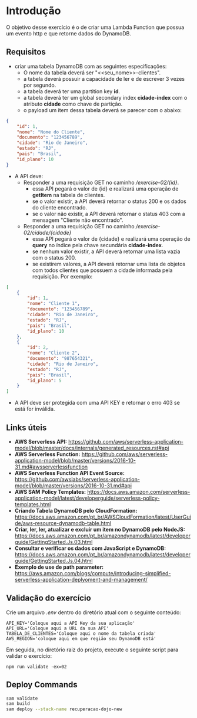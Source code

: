 # Introdução
O objetivo desse exercício é o de criar uma Lambda Function que possua um evento http e que retorne dados do DynamoDB.

## Requisitos
- criar uma tabela DynamoDB com as seguintes especificações:
  - O nome da tabela deverá ser "<<seu_nome>>-clientes".
  - a tabela deverá possuir a capacidade de ler e de escrever 3 vezes por segundo.
  - a tabela deverá ter uma partition key **id**.
  - a tabela deverá ter um global secondary index **cidade-index** com o atributo **cidade** como chave de partição.
  - o payload um item dessa tabela deverá se parecer com o abaixo:

```json
{
    "id": 1,
    "nome": "Nome do Cliente",
    "documento": "123456789",
    "cidade": "Rio de Janeiro",
    "estado": "RJ",
    "pais": "Brasil",
    "id_plano": 10
}
```

- A API deve:
  - Responder a uma requisição GET no caminho */exercise-02/{id}*.
    - essa API pegará o valor de {id} e realizará uma operação de **getItem** na tabela de clientes.
    - se o valor existir, a API deverá retornar o status 200 e os dados do cliente encontrado.
    - se o valor não existir, a API deverá retornar o status 403 com a mensagem "Cliente não encontrado".
  - Responder a uma requisição GET no caminho */exercise-02/cidade/{cidade}*
    - essa API pegará o valor de {cidade} e realizará uma operação de **query** no índice pela chave secundária **cidade-index**.
    - se nenhum valor existir, a API deverá retornar uma lista vazia com o status 200.
    - se existirem valores, a API deverá retornar uma lista de objetos com todos clientes que possuem a cidade informada pela requisição. Por exemplo:

```json
[
    {
        "id": 1,
        "nome": "Cliente 1",
        "documento": "123456789",
        "cidade": "Rio de Janeiro",
        "estado": "RJ",
        "pais": "Brasil",
        "id_plano": 10
    },
    {
        "id": 2,
        "nome": "Cliente 2",
        "documento": "987654321",
        "cidade": "Rio de Janeiro",
        "estado": "RJ",
        "pais": "Brasil",
        "id_plano": 5
    }
]
```

  - A API deve ser protegida com uma API KEY e retornar o erro 403 se está for inválida.

## Links úteis
* **AWS Serverless API:** https://github.com/aws/serverless-application-model/blob/master/docs/internals/generated_resources.rst#api
* **AWS Serverless Function:** https://github.com/aws/serverless-application-model/blob/master/versions/2016-10-31.md#awsserverlessfunction
* **AWS Serverless Function API Event Source:** https://github.com/awslabs/serverless-application-model/blob/master/versions/2016-10-31.md#api
* **AWS SAM Policy Templates:** https://docs.aws.amazon.com/serverless-application-model/latest/developerguide/serverless-policy-templates.html
* **Criando Tabela DynamoDB pelo CloudFormation:** https://docs.aws.amazon.com/pt_br/AWSCloudFormation/latest/UserGuide/aws-resource-dynamodb-table.html
* **Criar, ler, ler, atualizar e excluir um item no DynamoDB pelo NodeJS:** https://docs.aws.amazon.com/pt_br/amazondynamodb/latest/developerguide/GettingStarted.Js.03.html
* **Consultar e verificar os dados com JavaScript e DynamoDB:** https://docs.aws.amazon.com/pt_br/amazondynamodb/latest/developerguide/GettingStarted.Js.04.html
* **Exemplo de use de path parameter:** https://aws.amazon.com/blogs/compute/introducing-simplified-serverless-application-deplyoment-and-management/
## Validação do exercício

Crie um arquivo *.env* dentro do diretório atual com o seguinte conteúdo:
```
API_KEY='Coloque aqui a API Key da sua aplicação'
API_URL='Coloque aqui a URL da sua API'
TABELA_DE_CLIENTES='Coloque aqui o nome da tabela criada'
AWS_REGION='coloque aqui em que região seu DynamoDB está'
```

Em seguida, no diretório raiz do projeto, execute o seguinte script para validar o exercício:
```
npm run validate -ex=02
```

## Deploy Commands

``` sh
sam validate
sam build
sam deploy --stack-name recuperacao-dojo-new
```